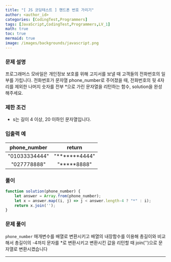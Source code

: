 ```yaml
---
title: "[ JS 코딩테스트 ] 핸드폰 번호 가리기"
author: <author_id>
categories: [CodingTest,Programmers]
tags: [JavaScript,CodingTest,Programmers,LV_1]
math: true
toc: true
mermaid: true
image: /images/backgrounds/javascript.png
---
```


### 문제 설명
프로그래머스 모바일은 개인정보 보호를 위해 고지서를 보낼 때 고객들의 전화번호의 일부를 가립니다.
전화번호가 문자열 phone_number로 주어졌을 때, 전화번호의 뒷 4자리를 제외한 나머지 숫자를 전부 *으로 가린 문자열을 리턴하는 함수, solution을 완성해주세요.

### 제한 조건
- s는 길이 4 이상, 20 이하인 문자열입니다.

### 입출력 예

|phone_number |	return |
|:---:|:---:|
|"01033334444" | "*******4444" |
|"027778888" |	"*****8888" |


### 풀이
```javascript
function solution(phone_number) {
    let answer = Array.from(phone_number);
    let x = answer.map((i, j) => j < answer.length-4 ? "*" : i);
    return x.join('');
}
```

### 문제 풀이
`phone_number` 매개변수를 배열로 변환시키고 배열의 내장함수를 이용해 총길이와 비교해서 총길이의 -4까지 문자를 *로 변환시키고 변환시킨 값을 리턴할 때 join('')으로 문자열로 변환시켰습니다

---

